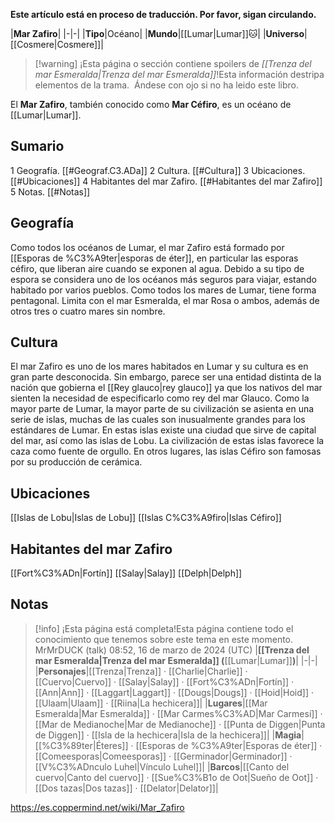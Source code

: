 **Este artículo está en proceso de traducción. Por favor, sigan circulando.**


|**Mar Zafiro**|
|-|-|
|**Tipo**|Océano|
|**Mundo**|[[Lumar\|Lumar]]🐱︎|
|**Universo**|[[Cosmere\|Cosmere]]|

> [!warning] ¡Esta página o sección contiene spoilers de *[[Trenza del mar Esmeralda\|Trenza del mar Esmeralda]]*!Esta información destripa elementos de la trama.  Ándese con ojo si no ha leido este libro.

El **Mar Zafiro**, también conocido como **Mar Céfiro**, es un océano de [[Lumar\|Lumar]].

## Sumario

1 Geografía. [[#Geograf.C3.ADa]] 
2 Cultura. [[#Cultura]] 
3 Ubicaciones. [[#Ubicaciones]] 
4 Habitantes del mar Zafiro. [[#Habitantes del mar Zafiro]] 
5 Notas. [[#Notas]] 


## Geografía
Como todos los océanos de Lumar, el mar Zafiro está formado por [[Esporas de %C3%A9ter\|esporas de éter]], en particular las esporas céfiro, que liberan aire cuando se exponen al agua. Debido a su tipo de espora se considera uno de los océanos más seguros para viajar, estando habitado por varios pueblos. Como todos los mares de Lumar, tiene forma pentagonal.
Limita con el mar Esmeralda, el mar Rosa o ambos, además de otros tres o cuatro mares sin nombre.

## Cultura
El mar Zafiro es uno de los mares habitados en Lumar y su cultura es en gran parte desconocida. Sin embargo, parece ser una entidad distinta de la nación que gobierna el [[Rey glauco\|rey glauco]] ya que los nativos del mar sienten la necesidad de especificarlo como rey del mar Glauco. Como la mayor parte de Lumar, la mayor parte de su civilización se asienta en una serie de islas, muchas de las cuales son inusualmente grandes para los estándares de Lumar. En estas islas existe una ciudad que sirve de capital del mar, así como las islas de Lobu. La civilización de estas islas favorece la caza como fuente de orgullo. En otros lugares, las islas Céfiro son famosas por su producción de cerámica.

## Ubicaciones
[[Islas de Lobu\|Islas de Lobu]]
[[Islas C%C3%A9firo\|Islas Céfiro]]
## Habitantes del mar Zafiro
[[Fort%C3%ADn\|Fortín]]
[[Salay\|Salay]]
[[Delph\|Delph]]
## Notas

> [!info] ¡Esta página está completa!Esta página contiene todo el conocimiento que tenemos sobre este tema en este momento.
MrMrDUCK (talk) 08:52, 16 de marzo de 2024 (UTC)
|**[[Trenza del mar Esmeralda\|Trenza del mar Esmeralda]] (**[[Lumar\|Lumar]]**)**|
|-|-|
|**Personajes**|[[Trenza\|Trenza]] · [[Charlie\|Charlie]] · [[Cuervo\|Cuervo]] · [[Salay\|Salay]] · [[Fort%C3%ADn\|Fortín]] · [[Ann\|Ann]] · [[Laggart\|Laggart]] · [[Dougs\|Dougs]] · [[Hoid\|Hoid]] · [[Ulaam\|Ulaam]] · [[Riina\|La hechicera]]|
|**Lugares**|[[Mar Esmeralda\|Mar Esmeralda]] · [[Mar Carmes%C3%AD\|Mar Carmesí]] · [[Mar de Medianoche\|Mar de Medianoche]] · [[Punta de Diggen\|Punta de Diggen]] · [[Isla de la hechicera\|Isla de la hechicera]]|
|**Magia**|[[%C3%89ter\|Éteres]] · [[Esporas de %C3%A9ter\|Esporas de éter]] · [[Comeesporas\|Comeesporas]] · [[Germinador\|Germinador]] · [[V%C3%ADnculo Luhel\|Vínculo Luhel]]|
|**Barcos**|[[Canto del cuervo\|Canto del cuervo]] · [[Sue%C3%B1o de Oot\|Sueño de Oot]] · [[Dos tazas\|Dos tazas]] · [[Delator\|Delator]]|



https://es.coppermind.net/wiki/Mar_Zafiro